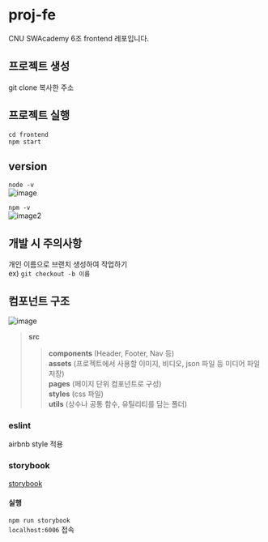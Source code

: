# proj-fe
CNU SWAcademy 6조 frontend 레포입니다.

## 프로젝트 생성
git clone 복사한 주소

## 프로젝트 실행
`cd frontend`  
`npm start`

## version
`node -v`   
![image](https://user-images.githubusercontent.com/77222481/212007635-124c483e-1fdc-4883-ae81-80513b700a31.png)  
  
`npm -v`   
![image2](https://user-images.githubusercontent.com/77222481/212007154-31a15266-fc1b-45fd-93d3-d7f78fb168a2.png)

## 개발 시 주의사항
개인 이름으로 브랜치 생성하여 작업하기  
ex) `git checkout -b 이름`  
  

## 컴포넌트 구조
![image](https://user-images.githubusercontent.com/77222481/212018747-e5c67e30-beaa-4363-b2f0-8ddcb141129d.png)  
> **src**
>> **components** (Header, Footer, Nav 등)  
>> **assets** (프로젝트에서 사용할 이미지, 비디오, json 파일 등 미디어 파일 저장)  
>> **pages** (페이지 단위 컴포넌트로 구성)  
>> **styles** (css 파일)  
>> **utils** (상수나 공통 함수, 유틸리티를 담는 폴더)  

### eslint
airbnb style 적용

### storybook
[storybook](https://storybook.js.org/)

#### 실행
`npm run storybook`  
`localhost:6006` 접속

